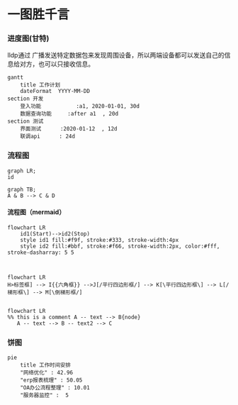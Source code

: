 # 一图胜千言

### 进度图(甘特)

lldp通过 广播发送特定数据包来发现周围设备，所以两端设备都可以发送自己的信息给对方，也可以只接收信息。



```mermaid
gantt
    title 工作计划
    dateFormat  YYYY-MM-DD
section 开发
    登入功能           :a1, 2020-01-01, 30d
    数据查询功能     :after a1  , 20d
section 测试
    界面测试      :2020-01-12  , 12d
    联调api      : 24d
```

### 流程图





```mermaid
graph LR;
id
```

```mermaid
graph TB;
A & B --> C & D
```

#### 流程图（mermaid）
```mermaid
flowchart LR
    id1(Start)-->id2(Stop)
    style id1 fill:#f9f, stroke:#333, stroke-width:4px
    style id2 fill:#bbf, stroke:#f66, stroke-width:2px, color:#fff, stroke-dasharray: 5 5


```

```mermaid

flowchart LR
H>标签框] --> I{{六角框}} -->J[/平行四边形框/] --> K[\平行四边形框\] --> L[/梯形框\] --> M[\倒梯形框/]


```

```mermaid
flowchart LR
%% this is a comment A -- text --> B{node}
   A -- text --> B -- text2 --> C

```






### 饼图

```mermaid
pie
    title 工作时间安排
    "网络优化" : 42.96
    "erp报表梳理" : 50.05
    "OA办公流程整理" : 10.01
    "服务器监控" :  5
```
